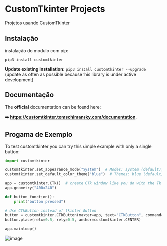 # CustomTkinter Projects
Projetos usando CustomTkinter

## Instalação
instalação do modulo com pip:
```
pip3 install customtkinter
```
**Update existing installation:** ```pip3 install customtkinter --upgrade```\
(update as often as possible because this library is under active development)

## Documentação

The **official** documentation can be found here:

**➡️ https://customtkinter.tomschimansky.com/documentation**.

## Progama de Exemplo
To test customtkinter you can try this simple example with only a single button:
```python
import customtkinter

customtkinter.set_appearance_mode("System")  # Modes: system (default), light, dark
customtkinter.set_default_color_theme("blue")  # Themes: blue (default), dark-blue, green

app = customtkinter.CTk()  # create CTk window like you do with the Tk window
app.geometry("400x240")

def button_function():
    print("button pressed")

# Use CTkButton instead of tkinter Button
button = customtkinter.CTkButton(master=app, text="CTkButton", command=button_function)
button.place(relx=0.5, rely=0.5, anchor=customtkinter.CENTER)

app.mainloop()
```
![image](https://github.com/Fabio-jr-SM/CustomTkinter-Projects/assets/91484736/1bf39919-2bc4-437d-989c-99c65574ee34)


